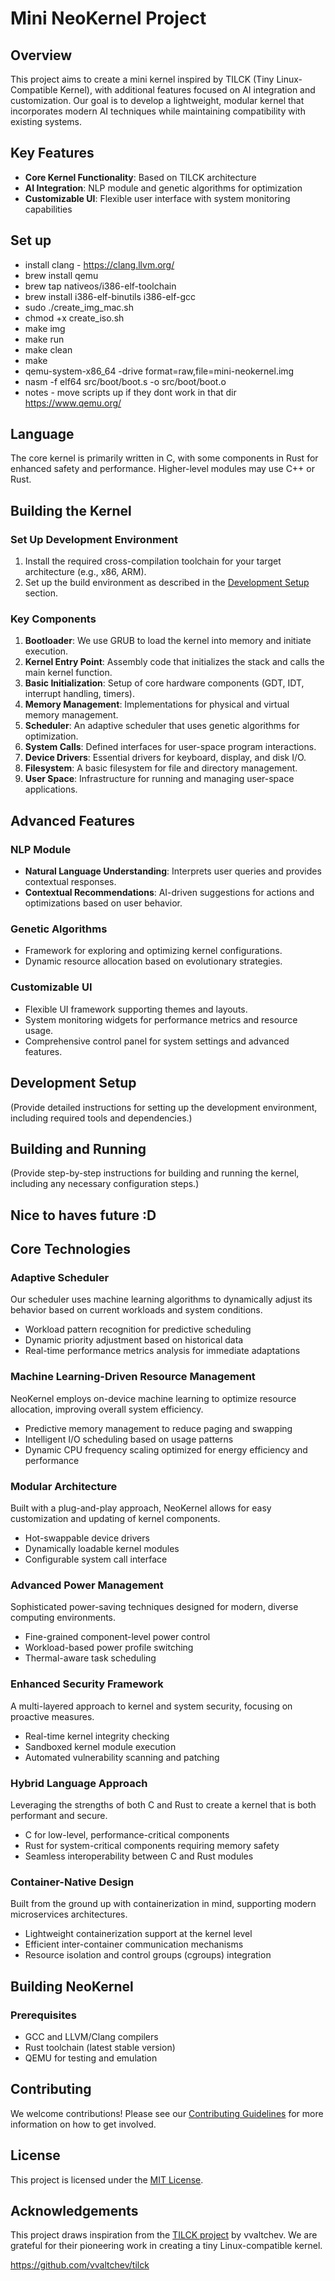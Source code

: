 # Mini NeoKernel Project

## Overview

This project aims to create a mini kernel inspired by TILCK (Tiny Linux-Compatible Kernel), with additional features focused on AI integration and customization. Our goal is to develop a lightweight, modular kernel that incorporates modern AI techniques while maintaining compatibility with existing systems.

## Key Features

- **Core Kernel Functionality**: Based on TILCK architecture
- **AI Integration**: NLP module and genetic algorithms for optimization
- **Customizable UI**: Flexible user interface with system monitoring capabilities


## Set up
- install clang - https://clang.llvm.org/
- brew install qemu
- brew tap nativeos/i386-elf-toolchain
- brew install i386-elf-binutils i386-elf-gcc
- sudo ./create_img_mac.sh
- chmod +x create_iso.sh  
- make img
- make run
- make clean
- make
- qemu-system-x86_64 -drive format=raw,file=mini-neokernel.img
- nasm -f elf64 src/boot/boot.s -o src/boot/boot.o
- notes - move scripts up if they dont work in that dir
https://www.qemu.org/

## Language

The core kernel is primarily written in C, with some components in Rust for enhanced safety and performance. Higher-level modules may use C++ or Rust.

## Building the Kernel

### Set Up Development Environment

1. Install the required cross-compilation toolchain for your target architecture (e.g., x86, ARM).
2. Set up the build environment as described in the [Development Setup](#development-setup) section.

### Key Components

1. **Bootloader**: We use GRUB to load the kernel into memory and initiate execution.
2. **Kernel Entry Point**: Assembly code that initializes the stack and calls the main kernel function.
3. **Basic Initialization**: Setup of core hardware components (GDT, IDT, interrupt handling, timers).
4. **Memory Management**: Implementations for physical and virtual memory management.
5. **Scheduler**: An adaptive scheduler that uses genetic algorithms for optimization.
6. **System Calls**: Defined interfaces for user-space program interactions.
7. **Device Drivers**: Essential drivers for keyboard, display, and disk I/O.
8. **Filesystem**: A basic filesystem for file and directory management.
9. **User Space**: Infrastructure for running and managing user-space applications.

## Advanced Features

### NLP Module

- **Natural Language Understanding**: Interprets user queries and provides contextual responses.
- **Contextual Recommendations**: AI-driven suggestions for actions and optimizations based on user behavior.

### Genetic Algorithms

- Framework for exploring and optimizing kernel configurations.
- Dynamic resource allocation based on evolutionary strategies.

### Customizable UI

- Flexible UI framework supporting themes and layouts.
- System monitoring widgets for performance metrics and resource usage.
- Comprehensive control panel for system settings and advanced features.

## Development Setup

(Provide detailed instructions for setting up the development environment, including required tools and dependencies.)

## Building and Running

(Provide step-by-step instructions for building and running the kernel, including any necessary configuration steps.)


## Nice to haves future :D
## Core Technologies

### Adaptive Scheduler

Our scheduler uses machine learning algorithms to dynamically adjust its behavior based on current workloads and system conditions.

- Workload pattern recognition for predictive scheduling
- Dynamic priority adjustment based on historical data
- Real-time performance metrics analysis for immediate adaptations

### Machine Learning-Driven Resource Management

NeoKernel employs on-device machine learning to optimize resource allocation, improving overall system efficiency.

- Predictive memory management to reduce paging and swapping
- Intelligent I/O scheduling based on usage patterns
- Dynamic CPU frequency scaling optimized for energy efficiency and performance

### Modular Architecture

Built with a plug-and-play approach, NeoKernel allows for easy customization and updating of kernel components.

- Hot-swappable device drivers
- Dynamically loadable kernel modules
- Configurable system call interface

### Advanced Power Management

Sophisticated power-saving techniques designed for modern, diverse computing environments.

- Fine-grained component-level power control
- Workload-based power profile switching
- Thermal-aware task scheduling

### Enhanced Security Framework

A multi-layered approach to kernel and system security, focusing on proactive measures.

- Real-time kernel integrity checking
- Sandboxed kernel module execution
- Automated vulnerability scanning and patching

### Hybrid Language Approach

Leveraging the strengths of both C and Rust to create a kernel that is both performant and secure.

- C for low-level, performance-critical components
- Rust for system-critical components requiring memory safety
- Seamless interoperability between C and Rust modules

### Container-Native Design

Built from the ground up with containerization in mind, supporting modern microservices architectures.

- Lightweight containerization support at the kernel level
- Efficient inter-container communication mechanisms
- Resource isolation and control groups (cgroups) integration

## Building NeoKernel

### Prerequisites

- GCC and LLVM/Clang compilers
- Rust toolchain (latest stable version)
- QEMU for testing and emulation

## Contributing

We welcome contributions! Please see our [Contributing Guidelines](CONTRIBUTING.md) for more information on how to get involved.

## License

This project is licensed under the [MIT License](LICENSE).

## Acknowledgements

This project draws inspiration from the [TILCK project](https://github.com/vvaltchev/tilck) by vvaltchev. We are grateful for their pioneering work in creating a tiny Linux-compatible kernel.



https://github.com/vvaltchev/tilck




